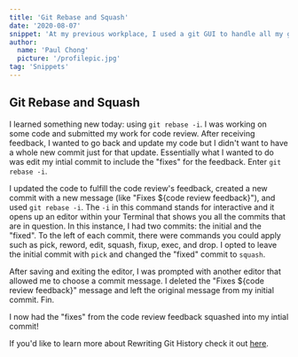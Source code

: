 ```yaml
---
title: 'Git Rebase and Squash'
date: '2020-08-07'
snippet: 'At my previous workplace, I used a git GUI to handle all my git operations so I was not comfortable using the command line. Now, I am soley using the command line and talk about some handy commands that you can use.'
author:
  name: 'Paul Chong'
  picture: '/profilepic.jpg'
tag: 'Snippets'
---
```


## Git Rebase and Squash

I learned something new today: using `git rebase -i`. I was working on some code and submitted my work for code review. After receiving feedback, I wanted to go back and update my code but I didn't want to have a whole new commit just for that update. Essentially what I wanted to do was edit my intial commit to include the "fixes" for the feedback. Enter `git rebase -i`.

I updated the code to fulfill the code review's feedback, created a new commit with a new message (like "Fixes \${code review feedback}"), and used `git rebase -i`. The `-i` in this command stands for interactive and it opens up an editor within your Terminal that shows you all the commits that are in question. In this instance, I had two commits: the initial and the "fixed". To the left of each commit, there were commands you could apply such as pick, reword, edit, squash, fixup, exec, and drop. I opted to leave the initial commit with `pick` and changed the "fixed" commit to `squash`.

After saving and exiting the editor, I was prompted with another editor that allowed me to choose a commit message. I deleted the "Fixes \${code review feedback}" message and left the original message from my initial commit. Fin.

I now had the "fixes" from the code review feedback squashed into my intial commit!

If you'd like to learn more about Rewriting Git History check it out [here](https://git-scm.com/book/en/v2/Git-Tools-Rewriting-History).
